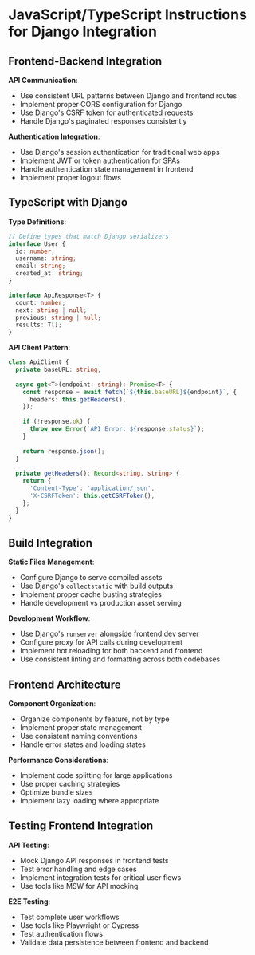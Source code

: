 # JavaScript/TypeScript Instructions for Django Integration

## Frontend-Backend Integration

**API Communication**:
* Use consistent URL patterns between Django and frontend routes
* Implement proper CORS configuration for Django
* Use Django's CSRF token for authenticated requests
* Handle Django's paginated responses consistently

**Authentication Integration**:
* Use Django's session authentication for traditional web apps
* Implement JWT or token authentication for SPAs
* Handle authentication state management in frontend
* Implement proper logout flows

## TypeScript with Django

**Type Definitions**:
```typescript
// Define types that match Django serializers
interface User {
  id: number;
  username: string;
  email: string;
  created_at: string;
}

interface ApiResponse<T> {
  count: number;
  next: string | null;
  previous: string | null;
  results: T[];
}
```

**API Client Pattern**:
```typescript
class ApiClient {
  private baseURL: string;
  
  async get<T>(endpoint: string): Promise<T> {
    const response = await fetch(`${this.baseURL}${endpoint}`, {
      headers: this.getHeaders(),
    });
    
    if (!response.ok) {
      throw new Error(`API Error: ${response.status}`);
    }
    
    return response.json();
  }
  
  private getHeaders(): Record<string, string> {
    return {
      'Content-Type': 'application/json',
      'X-CSRFToken': this.getCSRFToken(),
    };
  }
}
```

## Build Integration

**Static Files Management**:
* Configure Django to serve compiled assets
* Use Django's `collectstatic` with build outputs
* Implement proper cache busting strategies
* Handle development vs production asset serving

**Development Workflow**:
* Use Django's `runserver` alongside frontend dev server
* Configure proxy for API calls during development
* Implement hot reloading for both backend and frontend
* Use consistent linting and formatting across both codebases

## Frontend Architecture

**Component Organization**:
* Organize components by feature, not by type
* Implement proper state management
* Use consistent naming conventions
* Handle error states and loading states

**Performance Considerations**:
* Implement code splitting for large applications
* Use proper caching strategies
* Optimize bundle sizes
* Implement lazy loading where appropriate

## Testing Frontend Integration

**API Testing**:
* Mock Django API responses in frontend tests
* Test error handling and edge cases
* Implement integration tests for critical user flows
* Use tools like MSW for API mocking

**E2E Testing**:
* Test complete user workflows
* Use tools like Playwright or Cypress
* Test authentication flows
* Validate data persistence between frontend and backend